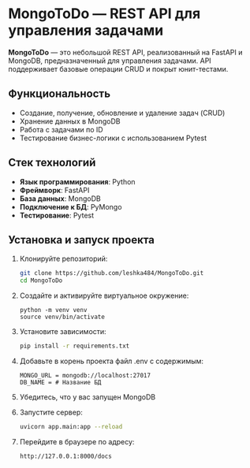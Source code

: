 # MongoToDo — REST API для управления задачами

**MongoToDo** — это небольшой REST API, реализованный на FastAPI и MongoDB, предназначенный для управления задачами. API поддерживает базовые операции CRUD и покрыт юнит-тестами.

## Функциональность

- Создание, получение, обновление и удаление задач (CRUD)
- Хранение данных в MongoDB
- Работа с задачами по ID
- Тестирование бизнес-логики с использованием Pytest

## Стек технологий

- **Язык программирования**: Python
- **Фреймворк**: FastAPI
- **База данных**: MongoDB
- **Подключение к БД**: PyMongo
- **Тестирование**: Pytest

## Установка и запуск проекта

1. Клонируйте репозиторий:
   ```bash
   git clone https://github.com/leshka484/MongoToDo.git
   cd MongoToDo
   ```
   
2. Создайте и активируйте виртуальное окружение:
   ```
   python -m venv venv
   source venv/bin/activate
   ```

3. Установите зависимости:
   ```bash
   pip install -r requirements.txt
   ```

4. Добавьте в корень проекта файл .env с содержимым:
   ```
   MONGO_URL = mongodb://localhost:27017
   DB_NAME = # Название БД
   ```

5. Убедитесь, что у вас запущен MongoDB
   
6. Запустите сервер:
   ```bash
   uvicorn app.main:app --reload
   ```
7. Перейдите в браузере по адресу:
   ```bash
   http://127.0.0.1:8000/docs
   ```
